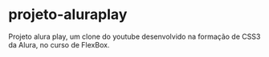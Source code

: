 # projeto-aluraplay
Projeto alura play, um clone do youtube desenvolvido na formação de CSS3 da Alura, no curso de FlexBox. 
